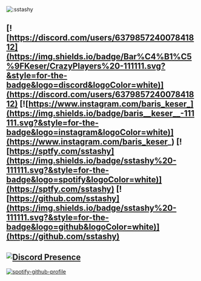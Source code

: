  ![:sstashy](https://count.getloli.com/get/@sstashy?theme=rule34)
 
 
 [![https://discord.com/users/637985724007841812](https://img.shields.io/badge/Bar%C4%B1%C5%9FKeser/CrazyPlayers%20-111111.svg?&style=for-the-badge&logo=discord&logoColor=white)](https://discord.com/users/637985724007841812)  [![https://www.instagram.com/baris_keser_](https://img.shields.io/badge/baris__keser__-111111.svg?&style=for-the-badge&logo=instagram&logoColor=white)](https://www.instagram.com/baris_keser_) [![https://sptfy.com/sstashy](https://img.shields.io/badge/sstashy%20-111111.svg?&style=for-the-badge&logo=spotify&logoColor=white)](https://sptfy.com/sstashy) [![https://github.com/sstashy](https://img.shields.io/badge/sstashy%20-111111.svg?&style=for-the-badge&logo=github&logoColor=white)](https://github.com/sstashy)
------------
[![Discord Presence](https://lanyard-profile-readme.vercel.app/api/637985724007841812?theme=dark&bg=06154a&animated=true&hideDiscrim=true&borderRadius=20px)](https://discord.com/users/637985724007841812)
------------
[![spotify-github-profile](https://spotify-github-profile.kittinanx.com/api/view?uid=sstashy&cover_image=true&theme=default&show_offline=true&background_color=121212&bar_color=53b14f&bar_color_cover=false)](https://spotify-github-profile.vercel.app/api/view?uid=sstashy&redirect=true)


